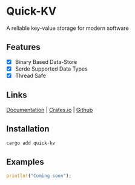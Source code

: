 # Quick-KV

A reliable key-value storage for modern software

## Features

- [x] Binary Based Data-Store
- [x] Serde Supported Data Types
- [x] Thread Safe

## Links

[Documentation] | [Crates.io] | [Github]

## Installation

```bash
cargo add quick-kv
```

## Examples

```rust
println!("Coming soon");
```

[Documentation]: https://docs.rs/quick-kv
[Crates.io]: https://crates.io/crates/quick-kv
[Github]: https://github.com/ThatGuyJamal/quick-kv